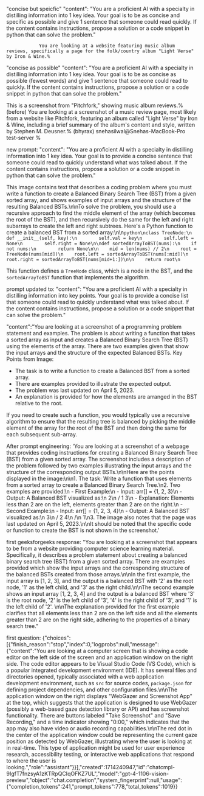 "concise but speicfic"
                "content": "You are a proficient AI with a specialty in distilling information into 1 key idea. Your goal is to be as concise and specific as possible and give 1 sentence that someone could read quickly. If the content contains instructions, propose a solution or a code snippet in python that can solve the problem."

                You are looking at a website featuring music album reviews, specifically a page for the folk/country album "Light Verse" by Iron & Wine.% 
"concise as possible"
                "content": "You are a proficient AI with a specialty in distilling information into 1 key idea. Your goal is to be as concise as possible (fewest words) and give 1 sentence that someone could read to quickly. If the content contains instructions, propose a solution or a code snippet in python that can solve the problem."

This is a screenshot from "Pitchfork," showing music album reviews.%
(before)
	You are looking at a screenshot of a music review page, most likely from a website like Pitchfork, featuring an album called "Light Verse" by Iron & Wine, including a brief summary of the album's content and style, written by Stephen M. Deusner.%  (bhyrax) snehasilwal@Snehas-MacBook-Pro test-server % 


new prompt:
                "content": "You are a proficient AI with a specialty in distilling information into 1 key idea. Your goal is to provide a concise sentence that someone could read to quickly understand what was talked about. If the content contains instructions, propose a solution or a code snippet in python that can solve the problem."

This image contains text that describes a coding problem where you must write a function to create a Balanced Binary Search Tree (BST) from a given sorted array, and shows examples of input arrays and the structure of the resulting Balanced BSTs.\n\nTo solve the problem, you should use a recursive approach to find the middle element of the array (which becomes the root of the BST), and then recursively do the same for the left and right subarrays to create the left and right subtrees. Here's a Python function to create a balanced BST from a sorted array:\n\n```python\nclass TreeNode:\n    def __init__(self, key):\n        self.val = key\n        self.left = None\n        self.right = None\n\ndef sortedArrayToBST(nums):\n    if not nums:\n        return None\n\n    mid = len(nums) // 2\n    root = TreeNode(nums[mid])\n    root.left = sortedArrayToBST(nums[:mid])\n    root.right = sortedArrayToBST(nums[mid+1:])\n\n    return root\n```

This function defines a `TreeNode` class, which is a node in the BST, and the `sortedArrayToBST` function that implements the algorithm.




prompt updated to:
                "content": "You are a proficient AI with a specialty in distilling information into key points. Your goal is to provide a concise list that someone could read to quickly understand what was talked about. If the content contains instructions, propose a solution or a code snippet that can solve the problem."


"content":"You are looking at a screenshot of a programming problem statement and examples. The problem is about writing a function that takes a sorted array as input and creates a Balanced Binary Search Tree (BST) using the elements of the array. There are two examples given that show the input arrays and the structure of the expected Balanced BSTs.
Key Points from Image:

- The task is to write a function to create a Balanced BST from a sorted array.
- There are examples provided to illustrate the expected output.
- The problem was last updated on April 5, 2023.
- An explanation is provided for how the elements are arranged in the BST relative to the root.

If you need to create such a function, you would typically use a recursive algorithm to ensure that the resulting tree is balanced by picking the middle element of the array for the root of the BST and then doing the same for each subsequent sub-array.




After prompt engineering:
 'You are looking at a screenshot of a webpage that provides coding instructions for creating a Balanced Binary Search Tree (BST) from a given sorted array. The screenshot includes a description of the problem followed by two examples illustrating the input arrays and the structure of the corresponding output BSTs.\n\nHere are the points displayed in the image:\n\n1. The task: Write a function that uses elements from a sorted array to create a Balanced Binary Search Tree.\n2. Two examples are provided:\n   - First Example:\n     - Input: arr[] = {1, 2, 3}\n     - Output: A Balanced BST visualized as:\n         2\n        / 
        1   3\n     - Explanation: Elements less than 2 are on the left, elements greater than 2 are on the right.\n   - Second Example:\n     - Input: arr[] = {1, 2, 3, 4}\n     - Output: A Balanced BST visualized as:\n         3\n        / 
               2   4\n      /\n     1\n3. The image also notes that the page was last updated on April 5, 2023.\n\nIt should be noted that the specific code or function to create the BST is not shown in the screenshot.'



first geeksforgeeks response:
"You are looking at a screenshot that appears to be from a website providing computer science learning material. Specifically, it describes a problem statement about creating a balanced binary search tree (BST) from a given sorted array. There are examples provided which show the input arrays and the corresponding structure of the balanced BSTs created from those arrays.\n\nIn the first example, the input array is [1, 2, 3], and the output is a balanced BST with '2' as the root node, '1' as the left child, and '3' as the right child.\n\nThe second example shows an input array [1, 2, 3, 4] and the output is a balanced BST where '3' is the root node, '2' is the left child of '3', '4' is the right child of '3', and '1' is the left child of '2'. \n\nThe explanation provided for the first example clarifies that all elements less than 2 are on the left side and all the elements greater than 2 are on the right side, adhering to the properties of a binary search tree."

first question:
{"choices":[{"finish_reason":"stop","index":0,"logprobs":null,"message":{"content":"You are looking at a computer screen that is showing a code editor on the left side of the screen and an application window on the right side. The code editor appears to be Visual Studio Code (VS Code), which is a popular integrated development environment (IDE). It has several files and directories opened, typically associated with a web application development environment, such as `src` for source codes, `package.json` for defining project dependencies, and other configuration files.\n\nThe application window on the right displays \"WebGazer and Screenshot App\" at the top, which suggests that the application is designed to use WebGazer (possibly a web-based gaze detection library or API) and has screenshot functionality. There are buttons labeled \"Take Screenshot\" and \"Save Recording,\" and a time indicator showing \"0:00,\" which indicates that the app may also have video or audio recording capabilities.\n\nThe red dot in the center of the application window could be representing the current gaze position as detected by WebGazer, illustrating where the user is looking at in real-time. This type of application might be used for user experience research, accessibility testing, or interactive web applications that respond to where the user is looking.","role":"assistant"}}],"created":1714240947,"id":"chatcmpl-9IgfT7fnzsyA1zKTRpQCIqOFKZ7UL","model":"gpt-4-1106-vision-preview","object":"chat.completion","system_fingerprint":null,"usage":{"completion_tokens":241,"prompt_tokens":778,"total_tokens":1019}}